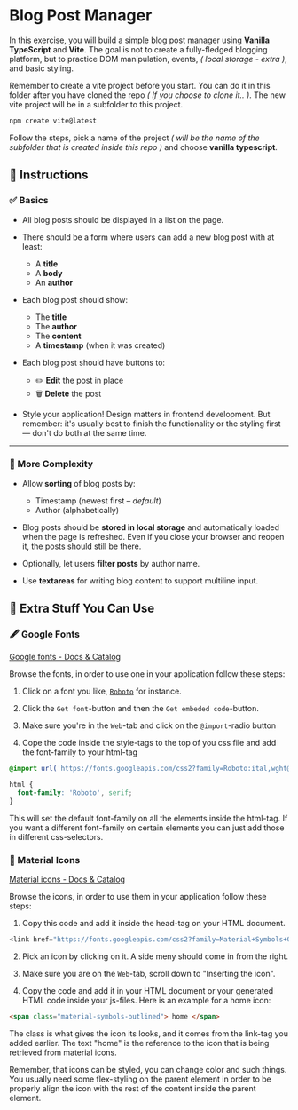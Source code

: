 # Blog Post Manager

In this exercise, you will build a simple blog post manager using **Vanilla TypeScript** and **Vite**. The goal is not to create a fully-fledged blogging platform, but to practice DOM manipulation, events, _( local storage - extra )_, and basic styling.

Remember to create a vite project before you start. You can do it in this folder after you have cloned the repo _( If you choose to clone it.. )_. The new vite project will be in a subfolder to this project.

```bash
npm create vite@latest
```

Follow the steps, pick a name of the project _( will be the name of the subfolder that is created inside this repo )_ and choose **vanilla typescript**.

## 📌 Instructions

### ✅ Basics

- All blog posts should be displayed in a list on the page.

- There should be a form where users can add a new blog post with at least:

  - A **title**
  - A **body**
  - An **author**

- Each blog post should show:

  - The **title**
  - The **author**
  - The **content**
  - A **timestamp** (when it was created)

- Each blog post should have buttons to:

  - ✏️ **Edit** the post in place
  - 🗑️ **Delete** the post

- Style your application! Design matters in frontend development. But remember: it's usually best to finish the functionality or the styling first — don't do both at the same time.

---

### 🚀 More Complexity

- Allow **sorting** of blog posts by:

  - Timestamp (newest first – _default_)
  - Author (alphabetically)

- Blog posts should be **stored in local storage** and automatically loaded when the page is refreshed. Even if you close your browser and reopen it, the posts should still be there.

- Optionally, let users **filter posts** by author name.

- Use **textareas** for writing blog content to support multiline input.

## 🧰 Extra Stuff You Can Use

### 🖋️ Google Fonts

[Google fonts - Docs & Catalog](https://fonts.google.com/)

Browse the fonts, in order to use one in your application follow these steps:

1. Click on a font you like, [`Roboto`](https://fonts.google.com/specimen/Roboto) for instance.

2. Click the `Get font`-button and then the `Get embeded code`-button.

3. Make sure you're in the `Web`-tab and click on the `@import`-radio button

4. Cope the code inside the style-tags to the top of you css file and add the font-family to your html-tag

```css
@import url('https://fonts.googleapis.com/css2?family=Roboto:ital,wght@0,100;0,300;0,400;0,500;0,700;0,900;1,100;1,300;1,400;1,500;1,700;1,900&display=swap');

html {
  font-family: 'Roboto', serif;
}
```

This will set the default font-family on all the elements inside the html-tag. If you want a different font-family on certain elements you can just add those in different css-selectors.

### 🎨 Material Icons

[Material icons - Docs & Catalog](https://fonts.google.com/icons)

Browse the icons, in order to use them in your application follow these steps:

1. Copy this code and add it inside the head-tag on your HTML document.

```js
<link href="https://fonts.googleapis.com/css2?family=Material+Symbols+Outlined" rel="stylesheet" />
```

2. Pick an icon by clicking on it. A side meny should come in from the right.

3. Make sure you are on the `Web`-tab, scroll down to "Inserting the icon".

4. Copy the code and add it in your HTML document or your generated HTML code inside your js-files. Here is an example for a home icon:

```html
<span class="material-symbols-outlined"> home </span>
```

The class is what gives the icon its looks, and it comes from the link-tag you added earlier. The text "home" is the reference to the icon that is being retrieved from material icons.

Remember, that icons can be styled, you can change color and such things. You usually need some flex-styling on the parent element in order to be properly align the icon with the rest of the content inside the parent element.
